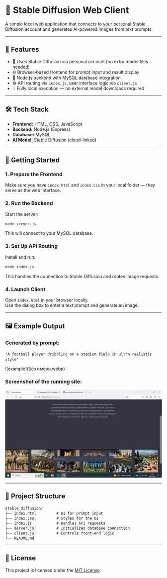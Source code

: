 # 🎨 Stable Diffusion Web Client

A simple local web application that connects to your personal Stable Diffusion account and generates AI-powered images from text prompts.

---

## 📌 Features

- 🧠 Uses Stable Diffusion via personal account (no extra model files needed)
- 🌐 Browser-based frontend for prompt input and result display
- 🔄 Node.js backend with MySQL database integration
- ⚙️ API routing via `index.js`, user interface logic via `client.js`
- 💡 Fully local execution — no external model downloads required

---

## 🛠️ Tech Stack

- **Frontend:** HTML, CSS, JavaScript
- **Backend:** Node.js (Express)
- **Database:** MySQL
- **AI Model:** Stable Diffusion (cloud-linked)

---

## 🚀 Getting Started

### 1. Prepare the Frontend

Make sure you have `index.html` and `index.css` in your local folder — they serve as the web interface.

### 2. Run the Backend

Start the server:

```bash
node server.js
```

This will connect to your MySQL database.

### 3. Set Up API Routing

Install and run:

```bash
node index.js
```

This handles the connection to Stable Diffusion and routes image requests.

### 4. Launch Client

Open `index.html` in your browser locally.  
Use the dialog box to enter a text prompt and generate an image.

---

## 🖼️ Example Output

### Generated by prompt:
`"A football player dribbling on a stadium field in ultra realistic style"`

![example](Без имени.webp)

### Screenshot of the running site:

![screenshot](screenshot.png.png)

---

## 📁 Project Structure

```
stable_diffusion/
├── index.html         # UI for prompt input
├── index.css          # Styles for the UI
├── index.js           # Handles API requests
├── server.js          # Initializes database connection
├── client.js          # Controls front-end logic
└── README.md
```

---

## 📝 License

This project is licensed under the [MIT License](LICENSE).
